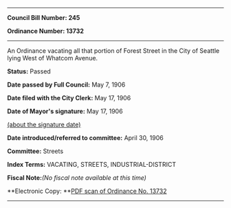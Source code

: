 

********

**Council Bill Number: 245**
   
**Ordinance Number: 13732**
********

 An Ordinance vacating all that portion of Forest Street in the City of Seattle lying West of Whatcom Avenue.

**Status:** Passed
   
**Date passed by Full Council:** May 7, 1906
   
**Date filed with the City Clerk:** May 17, 1906
   
**Date of Mayor's signature:** May 17, 1906
   
[(about the signature date)](/~public/approvaldate.htm)
   
   
   
**Date introduced/referred to committee:** April 30, 1906
   
**Committee:** Streets
   
   
**Index Terms:** VACATING, STREETS, INDUSTRIAL-DISTRICT

**Fiscal Note:**_(No fiscal note available at this time)_

**Electronic Copy: **[PDF scan of Ordinance No. 13732](/~archives/Ordinances/Ord_13732.pdf)

********

